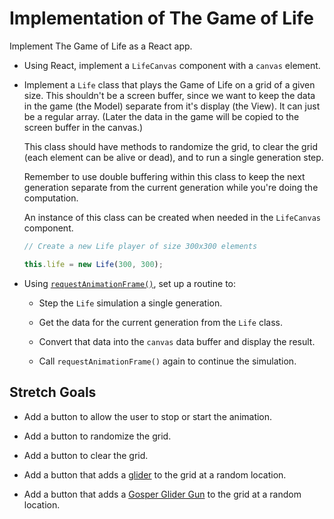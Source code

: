 # Implementation of The Game of Life

Implement The Game of Life as a React app.

* Using React, implement a `LifeCanvas` component with a `canvas` element.

* Implement a `Life` class that plays the Game of Life on a grid of a given
  size. This shouldn't be a screen buffer, since we want to keep the data in the
  game (the Model) separate from it's display (the View). It can just be a
  regular array. (Later the data in the game will be copied to the screen buffer
  in the canvas.)

  This class should have methods to randomize the grid, to clear the grid (each
  element can be alive or dead), and to run a single generation step.

  Remember to use double buffering within this class to keep the next generation
  separate from the current generation while you're doing the computation.

  An instance of this class can be created when needed in the `LifeCanvas`
  component.

  ```javascript  
  // Create a new Life player of size 300x300 elements

  this.life = new Life(300, 300);
  ```
  
* Using
  [`requestAnimationFrame()`](https://developer.mozilla.org/en-US/docs/Web/API/window/requestAnimationFrame),
  set up a routine to:
  
  * Step the `Life` simulation a single generation.

  * Get the data for the current generation from the `Life` class.

  * Convert that data into the `canvas` data buffer and display the result.

  * Call `requestAnimationFrame()` again to continue the simulation.

## Stretch Goals

* Add a button to allow the user to stop or start the animation.

* Add a button to randomize the grid.

* Add a button to clear the grid.

* Add a button that adds a
  [glider](https://en.wikipedia.org/wiki/Glider_(Conway%27s_Life)) to
  the grid at a random location.

* Add a button that adds a [Gosper Glider
  Gun](https://en.wikipedia.org/wiki/Gun_(cellular_automaton)) to the
  grid at a random location.